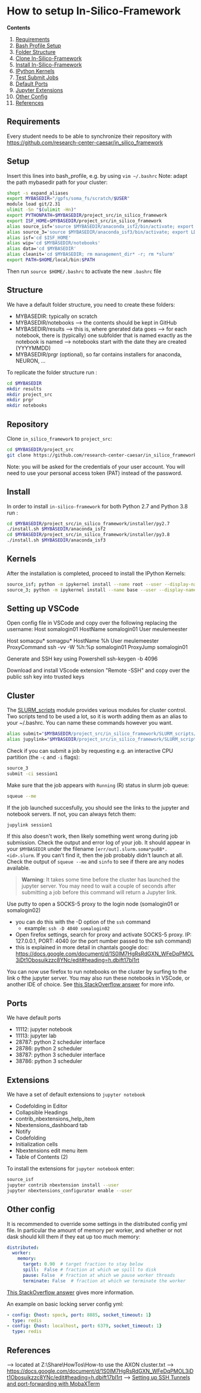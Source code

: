 # How to setup In-Silico-Framework

**Contents**

1. [Requirements](#requirements)
2. [Bash Profile Setup](#setup)
3. [Folder Structure](#structure)
4. [Clone In-Silico-Framework](#repository)
5. [Install In-Silico-Framework](#install)
6. [IPython Kernels](#kernels)
7. [Test Submit Jobs](#testing)
8. [Default Ports](#ports)
9. [Jupyter Extensions](#extensions)
10. [Other Config](#other-config)
11. [References](#references)

## Requirements

Every student needs to be able to synchronize their repository with https://github.com/research-center-caesar/in_silico_framework


## Setup

Insert this lines into bash_profile, e.g. by using `vim ~/.bashrc`
Note: adapt the path mybasedir path for your cluster:

```bash
shopt -s expand_aliases
export MYBASEDIR="/gpfs/soma_fs/scratch/$USER"
module load git/2.31
ulimit -Sn "$(ulimit -Hn)"
export PYTHONPATH=$MYBASEDIR/project_src/in_silico_framework
export ISF_HOME=$MYBASEDIR/project_src/in_silico_framework
alias source_isf='source $MYBASEDIR/anaconda_isf2/bin/activate; export LD_LIBRARY_PATH=$CONDA_PREFIX/lib:$LD_LIBRARY_PATH; cd $MYBASEDIR'
alias source_3='source $MYBASEDIR/anaconda_isf3/bin/activate; export LD_LIBRARY_PATH=$CONDA_PREFIX/lib:$LD_LIBRARY_PATH; cd $MYBASEDIR'
alias isf='cd $ISF_HOME'
alias wip='cd $MYBASEDIR/notebooks'
alias data='cd $MYBASEDIR'
alias cleanit='cd $MYBASEDIR; rm management_dir* -r; rm *slurm'
export PATH=$HOME/local/bin:$PATH
```
Then run `source $HOME/.bashrc` to activate the new `.bashrc` file 

## Structure

We have a default folder structure, you need to create these folders:
- MYBASEDIR: typically on scratch
- MYBASEDIR/notebooks --> the contents should be kept in GitHub
- MYBASEDIR/results --> this is, where gnerated data goes
	--> for each notebook, there is (typically) one subfolder that is named exactly as the notebook is named
	--> notebooks start with the date they are created (YYYYMMDD)
- MYBASEDIR/prgr (optional), so far contains installers for anaconda, NEURON, ...

To replicate the folder structure run :

```bash
cd $MYBASEDIR
mkdir results
mkdir project_src
mkdir prgr
mkdir notebooks
```
## Repository

Clone `in_silico_framework` to `project_src`:

```bash
cd $MYBASEDIR/project_src
git clone https://github.com/research-center-caesar/in_silico_framework
```

Note: you will be asked for the credentials of your user account. 
You will need to use your personal access token (PAT) instead of the password.

## Install

In order to install `in-silico-framework` for both Python 2.7 and Python 3.8 run :

```bash
cd $MYBASEDIR/project_src/in_silico_framework/installer/py2.7
./install.sh $MYBASEDIR/anaconda_isf2
cd $MYBASEDIR/project_src/in_silico_framework/installer/py3.8
./install.sh $MYBASEDIR/anaconda_isf3
```

## Kernels

After the installation is completed, proceed to install the IPython Kernels:

```bash
source_isf; python -m ipykernel install --name root --user --display-name isf2
source_3; python -m ipykernel install --name base --user --display-name isf3
```
## Setting up VSCode

Open config file in VSCode and copy over the following replacing the username:
Host somalogin01
  HostName somalogin01
  User meulemeester

Host somacpu* somagpu*
  HostName %h
  User meulemeester
  ProxyCommand ssh -vv -W %h:%p somalogin01
  ProxyJump somalogin01

  Generate and SSH key using Powershell
  ssh-keygen -b 4096

  Download and install VScode extension "Remote -SSH" and copy over the public ssh key into trusted keys

## Cluster
The [SLURM_scripts](../SLURM_scripts/) module provides various modules for cluster control. Two scripts tend to be used a lot, so it is worth adding them as an alias to your ~/.bashrc. You can name these commands however you want.
```bash
alias submit="$MYBASEDIR/project_src/in_silico_framework/SLURM_scripts/submit.sh"
alias jupylink="$MYBASEDIR/project_src/in_silico_framework/SLURM_scripts/jupyter_link.sh"
```

Check if you can submit a job by requesting e.g. an interactive CPU partition (the `-c` and `-i` flags):

```bash
source_3
submit -ci session1
```

Make sure that the job appears with `Running` (R) status in slurm job queue:

```bash
squeue --me
```

If the job launched succesfully, you should see the links to the jupyter and notebook servers. If not, you can always fetch them:
```bash
jupylink session1
```

If this also doesn't work, then likely something went wrong during job submission. Check the output and error log of your job. It should appear in your `$MYBASEDIR` under the filename `[err/out].slurm.soma*pu08*.<id>.slurm`. If you can't find it, then the job probably didn't launch at all. Check the output of `squeue --me` and `sinfo` to see if there are any nodes available.

> __Warning__: It takes some time before the cluster has launched the jupyter server. You may need to wait a couple of seconds after submitting a job before this command will return a Jupyter link.

Use putty to open a SOCKS-5 proxy to the login node (somalogin01 or somalogin02)
 - you can do this with the -D option of the `ssh` command
    - example: `ssh -D 4040 somalogin02`
 - Open firefox settings, search for proxy and activate SOCKS-5 proxy. IP: 127.0.0.1, PORT: 4040 (or the port number passed to the ssh command)
 - this is explained in more detail in chantals google doc: https://docs.google.com/document/d/1S0IM7HgRsRdGXN_WFeDqPMOL3iDt1Obosuikzzc8YNc/edit#heading=h.dbift17bl1rt

You can now use firefox to run notebooks on the cluster by surfing to the link o fthe jupyter server. You may also run these notebooks in VSCode, or another IDE of choice. See [this StackOverflow answer](https://stackoverflowteams.com/c/ibs/questions/256) for more info.

## Ports

We have default ports
- 11112: jupyter notebook
- 11113: jupyter lab
- 28787: python 2 scheduler interface
- 28786: python 2 scheduler
- 38787: python 3 scheduler interface
- 38786: python 3 scheduler

## Extensions

We have a set of default extensions to `jupyter notebook`

- Codefolding in Editor
- Collapsible Headings
- contrib_nbextensions_help_item
- Nbextensions_dashboard tab
- Notify
- Codefolding
- Initialization cells
- Nbextensions edit menu item
- Table of Contents (2)

To install the extensions for `jupyter notebook` enter:

```bash
source_isf
jupyter contrib nbextension install --user
jupyter nbextensions_configurator enable --user
```

## Other config

It is recommended to override some settings in the distributed config yml file. In particular the amount of memory per worker, and whether or not dask should kill them if they eat up too much memory:

```yml
distributed:
  worker:
    memory:
      target: 0.90  # target fraction to stay below
	  spill:  False # fraction at which we spill to disk
	  pause: False  # fraction at which we pause worker threads
	  terminate: False  # fraction at which we terminate the worker
```
[This StackOverflow answer](https://stackoverflow.com/questions/57997463/dask-warning-worker-exceeded-95-memory-budget) gives more information.

An example on basic locking server config yml:
```yml
- config: {host: spock, port: 8885, socket_timeout: 1}
  type: redis
- config: {host: localhost, port: 6379, socket_timeout: 1}
  type: redis
```

## References

--> located at Z:\Share\HowTos\How-to use the AXON cluster.txt
--> https://docs.google.com/document/d/1S0IM7HgRsRdGXN_WFeDqPMOL3iDt1Obosuikzzc8YNc/edit#heading=h.dbift17bl1rt
--> [Setting up SSH Tunnels and port-forwarding with MobaXTerm](https://blog.mobatek.net/post/ssh-tunnels-and-port-forwarding/)
